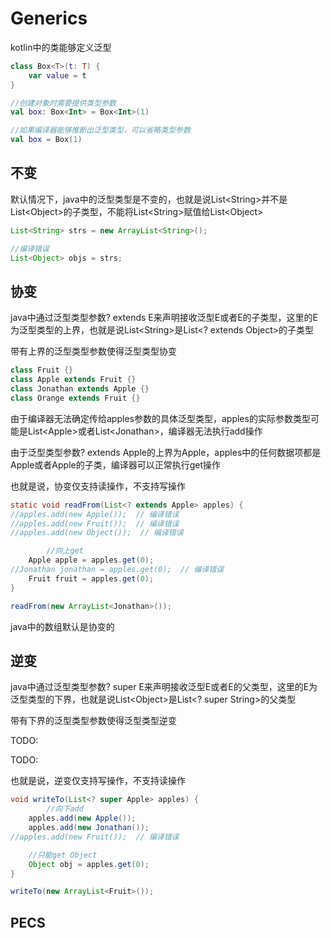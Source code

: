 # Generics
kotlin中的类能够定义泛型

```kotlin
class Box<T>(t: T) {
    var value = t
}

//创建对象时需要提供类型参数
val box: Box<Int> = Box<Int>(1)

//如果编译器能够推断出泛型类型，可以省略类型参数
val box = Box(1)
```

## 不变
默认情况下，java中的泛型类型是不变的，也就是说List&lt;String>并不是List&lt;Object>的子类型，不能将List&lt;String>赋值给List&lt;Object>

```java
List<String> strs = new ArrayList<String>();

//编译错误
List<Object> objs = strs;
```

## 协变
java中通过泛型类型参数? extends E来声明接收泛型E或者E的子类型，这里的E为泛型类型的上界，也就是说List&lt;String>是List&lt;? extends Object>的子类型

带有上界的泛型类型参数使得泛型类型协变

```java
class Fruit {}
class Apple extends Fruit {}
class Jonathan extends Apple {}
class Orange extends Fruit {}
```

由于编译器无法确定传给apples参数的具体泛型类型，apples的实际参数类型可能是List&lt;Apple>或者List&lt;Jonathan>，编译器无法执行add操作

由于泛型类型参数? extends Apple的上界为Apple，apples中的任何数据项都是Apple或者Apple的子类，编译器可以正常执行get操作

也就是说，协变仅支持读操作，不支持写操作

```java
static void readFrom(List<? extends Apple> apples) {
//apples.add(new Apple());  // 编译错误
//apples.add(new Fruit());  // 编译错误
//apples.add(new Object());  // 编译错误

        //向上get
    Apple apple = apples.get(0);
//Jonathan jonathan = apples.get(0);  // 编译错误
    Fruit fruit = apples.get(0);
} 

readFrom(new ArrayList<Jonathan>());
```

java中的数组默认是协变的

## 逆变
java中通过泛型类型参数? super E来声明接收泛型E或者E的父类型，这里的E为泛型类型的下界，也就是说List&lt;Object>是List&lt;? super String>的父类型

带有下界的泛型类型参数使得泛型类型逆变

TODO:

TODO:

也就是说，逆变仅支持写操作，不支持读操作

```java
void writeTo(List<? super Apple> apples) {
        //向下add
    apples.add(new Apple());
    apples.add(new Jonathan());
//apples.add(new Fruit());  // 编译错误

    //只能get Object
    Object obj = apples.get(0);
}

writeTo(new ArrayList<Fruit>());
```

## PECS




